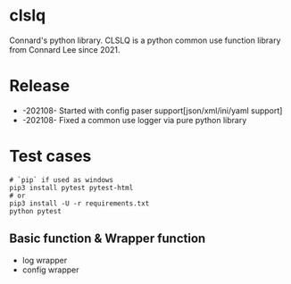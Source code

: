 # clslq

Connard's python library.
CLSLQ is a python common use function library from Connard Lee since 2021.


# Release

* -202108- Started with config paser support[json/xml/ini/yaml support]
* -202108- Fixed a common use logger via pure python library

# Test cases

```
# `pip` if used as windows
pip3 install pytest pytest-html
# or 
pip3 install -U -r requirements.txt
python pytest
```

## Basic function & Wrapper function

* log wrapper
* config wrapper